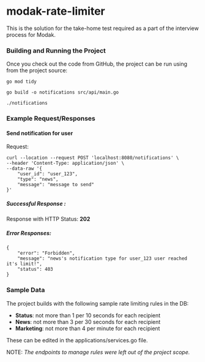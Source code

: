 # modak-rate-limiter

This is the solution for the take-home test required as a part of the interview process for Modak.

### Building and Running the Project

Once you check out the code from GitHub, the project can be run using from the project source:
```
go mod tidy

go build -o notifications src/api/main.go

./notifications
```

### Example Request/Responses

#### Send notification for user
Request:
```
curl --location --request POST 'localhost:8080/notifications' \
--header 'Content-Type: application/json' \
--data-raw '{
    "user_id": "user_123",
    "type": "news",
    "message": "message to send"
}'
```
##### Successful Response :
Response with HTTP Status: **202**

##### Error Responses:
```
{
    "error": "Forbidden",
    "message": "news's notification type for user_123 user reached it's limit!",
    "status": 403
}
```

### Sample Data
The project builds with the following sample rate limiting rules in the DB:
* **Status**: not more than 1 per 10 seconds for each recipient 
* **News**: not more than 3 per 30 seconds for each recipient 
* **Marketing**: not more than 4 per minute for each recipient

These can be edited in the applications/services.go file.

NOTE: _The endpoints to manage rules were left out of the project scope._
